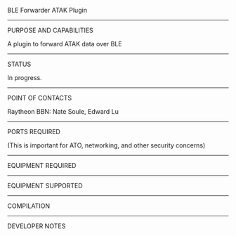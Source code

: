BLE Forwarder ATAK Plugin
_________________________________________________________________
PURPOSE AND CAPABILITIES

A plugin to forward ATAK data over BLE
_________________________________________________________________
STATUS

In progress.
_________________________________________________________________
POINT OF CONTACTS

Raytheon BBN: Nate Soule, Edward Lu

_________________________________________________________________
PORTS REQUIRED

(This is important for ATO, networking, and other security concerns)

_________________________________________________________________
EQUIPMENT REQUIRED

_________________________________________________________________
EQUIPMENT SUPPORTED

_________________________________________________________________
COMPILATION

_________________________________________________________________
DEVELOPER NOTES
